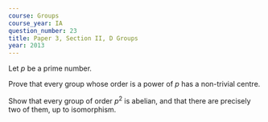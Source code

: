 ```yaml
---
course: Groups
course_year: IA
question_number: 23
title: Paper 3, Section II, D Groups
year: 2013
---
```




Let $p$ be a prime number.

Prove that every group whose order is a power of $p$ has a non-trivial centre.

Show that every group of order $p^{2}$ is abelian, and that there are precisely two of them, up to isomorphism.